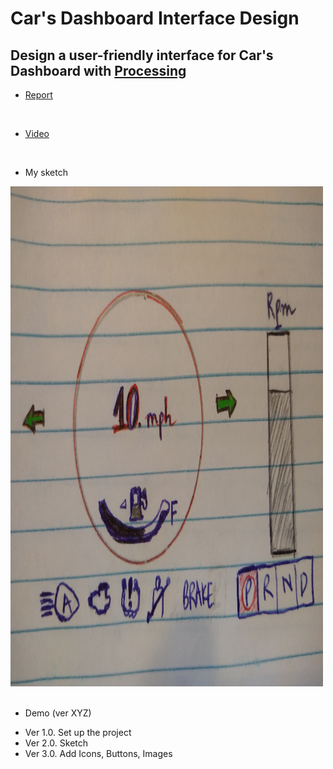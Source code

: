 # Car's Dashboard Interface Design
Design a user-friendly interface for Car's Dashboard with [Processing](https://processing.org/)
---
- [Report](https://chaupmcs.github.io/p2.ChauPham/index.html)
<br/>

- [Video](https://www.youtube.com/watch?v=FuHViAN-mag)
<br/>

- My sketch

<img src="https://raw.githubusercontent.com/chaupmcs/p2.ChauPham/main/pictures/sketch.jpg" width="500" height="800">

<br/>
<br/>

- Demo (ver XYZ)

<!-- <img src="https://raw.githubusercontent.com/chaupmcs/p2.ChauPham/main/pictures/demo.png" width="1000" height="420"> -->


- Ver 1.0. Set up the project
- Ver 2.0. Sketch
- Ver 3.0. Add Icons, Buttons, Images





